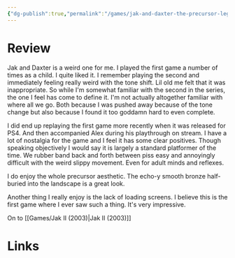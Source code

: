 ```yaml
---
{"dg-publish":true,"permalink":"/games/jak-and-daxter-the-precursor-legacy-2001/","tags":["games","streamed"],"created":"2024-11-10","updated":"2024-12-31"}
---
```



# Review

Jak and Daxter is a weird one for me. I played the first game a number of times as a child. I quite liked it. I remember playing the second and immediately feeling really weird with the tone shift. Lil old me felt that it was inappropriate. So while I'm somewhat familiar with the second in the series, the one I feel has come to define it. I'm not actually altogether familiar with where all we go. Both because I was pushed away because of the tone change but also because I found it too goddamn hard to even complete.

I did end up replaying the first game more recently when it was released for PS4. And then accompanied Alex during his playthrough on stream. I have a lot of nostalgia for the game and I feel it has some clear positives. Though speaking objectively I would say it is largely a standard platformer of the time. We rubber band back and forth between piss easy and annoyingly difficult with the weird slippy movement. Even for adult minds and reflexes.

I do enjoy the whole precursor aesthetic. The echo-y smooth bronze half-buried into the landscape is a great look.

Another thing I really enjoy is the lack of loading screens. I believe this is the first game where I ever saw such a thing. It's very impressive.

On to [[Games/Jak II (2003)\|Jak II (2003)]]

# Links
